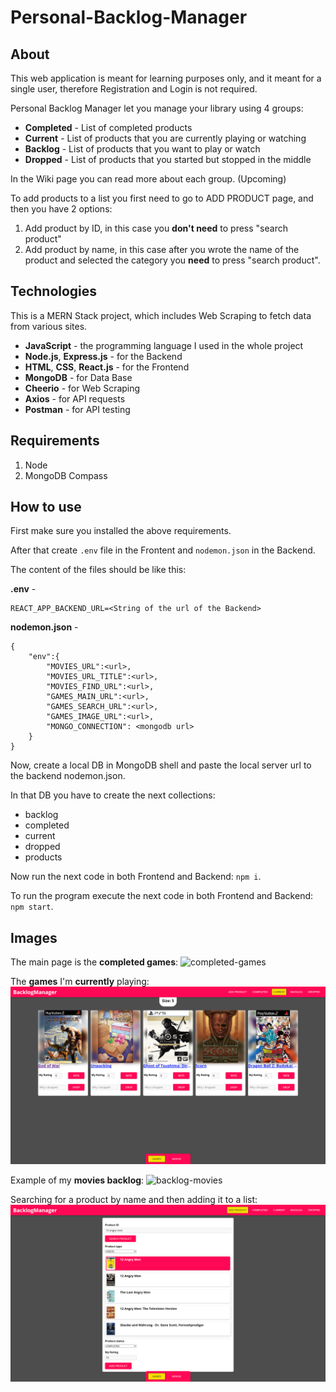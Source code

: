 # Personal-Backlog-Manager

## About
This web application is meant for learning purposes only, and it meant for a single user, therefore Registration and Login is not required.

Personal Backlog Manager let you manage your library using 4 groups:
* **Completed** - List of completed products
* **Current** - List of products that you are currently playing or watching
* **Backlog** - List of products that you want to play or watch
* **Dropped** - List of products that you started but stopped in the middle

In the Wiki page you can read more about each group. (Upcoming)

To add products to a list you first need to go to ADD PRODUCT page, and then you have 2 options:
1. Add product by ID, in this case you **don't need** to press "search product"
2. Add product by name, in this case after you wrote the name of the product and selected the category you **need** to press "search product".

## Technologies
This is a MERN Stack project, which includes Web Scraping to fetch data from various sites.
* **JavaScript** - the programming language I used in the whole project
* **Node.js**, **Express.js** - for the Backend
* **HTML**, **CSS**, **React.js** - for the Frontend
* **MongoDB** - for Data Base
* **Cheerio** - for Web Scraping
* **Axios** - for API requests
* **Postman** - for API testing

## Requirements
1. Node
2. MongoDB Compass

## How to use
First make sure you installed the above requirements.

After that create `.env` file in the Frontent and `nodemon.json` in the Backend.

The content of the files should be like this:

**.env** -
```
REACT_APP_BACKEND_URL=<String of the url of the Backend>
```

**nodemon.json** - 
```
{
    "env":{
        "MOVIES_URL":<url>,
        "MOVIES_URL_TITLE":<url>,
        "MOVIES_FIND_URL":<url>,
        "GAMES_MAIN_URL":<url>,
        "GAMES_SEARCH_URL":<url>,
        "GAMES_IMAGE_URL":<url>,
        "MONGO_CONNECTION": <mongodb url>
    }
}
```

Now, create a local DB in MongoDB shell and paste the local server url to the backend nodemon.json.

In that DB you have to create the next collections:
* backlog
* completed
* current
* dropped
* products

Now run the next code in both Frontend and Backend:
``npm i``.

To run the program execute the next code in both Frontend and Backend:
``npm start``.

## Images
The main page is the **completed games**:
![completed-games](https://github.com/OkaviDaniel/Personal-Backlog-Manager/blob/main/images/completed-games.png)

The **games** I'm **currently** playing:
![current-games](https://github.com/OkaviDaniel/Personal-Backlog-Manager/blob/main/images/current-games.png)

Example of my **movies backlog**:
![backlog-movies](https://github.com/OkaviDaniel/Personal-Backlog-Manager/blob/main/images/backlog-movies.png)

Searching for a product by name and then adding it to a list:
![add-product](https://github.com/OkaviDaniel/Personal-Backlog-Manager/blob/main/images/add-product.png)
